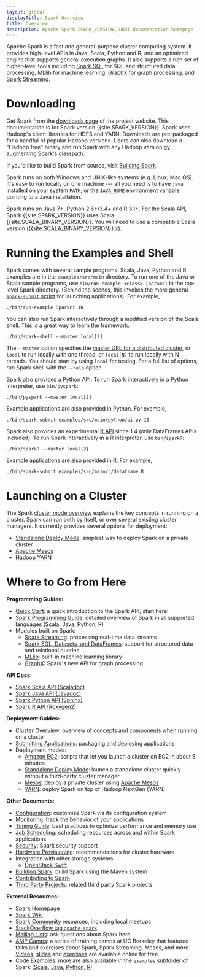 ```yaml
---
layout: global
displayTitle: Spark Overview
title: Overview
description: Apache Spark SPARK_VERSION_SHORT documentation homepage
---
```


Apache Spark is a fast and general-purpose cluster computing system.
It provides high-level APIs in Java, Scala, Python and R,
and an optimized engine that supports general execution graphs.
It also supports a rich set of higher-level tools including [Spark SQL](sql-programming-guide.html) for SQL and structured data processing, [MLlib](ml-guide.html) for machine learning, [GraphX](graphx-programming-guide.html) for graph processing, and [Spark Streaming](streaming-programming-guide.html).

# Downloading

Get Spark from the [downloads page](http://spark.apache.org/downloads.html) of the project website. This documentation is for Spark version {{site.SPARK_VERSION}}. Spark uses Hadoop's client libraries for HDFS and YARN. Downloads are pre-packaged for a handful of popular Hadoop versions.
Users can also download a "Hadoop free" binary and run Spark with any Hadoop version
[by augmenting Spark's classpath](hadoop-provided.html). 

If you'd like to build Spark from 
source, visit [Building Spark](building-spark.html).


Spark runs on both Windows and UNIX-like systems (e.g. Linux, Mac OS). It's easy to run
locally on one machine --- all you need is to have `java` installed on your system `PATH`,
or the `JAVA_HOME` environment variable pointing to a Java installation.

Spark runs on Java 7+, Python 2.6+/3.4+ and R 3.1+. For the Scala API, Spark {{site.SPARK_VERSION}}
uses Scala {{site.SCALA_BINARY_VERSION}}. You will need to use a compatible Scala version
({{site.SCALA_BINARY_VERSION}}.x).

# Running the Examples and Shell

Spark comes with several sample programs.  Scala, Java, Python and R examples are in the
`examples/src/main` directory. To run one of the Java or Scala sample programs, use
`bin/run-example <class> [params]` in the top-level Spark directory. (Behind the scenes, this
invokes the more general
[`spark-submit` script](submitting-applications.html) for
launching applications). For example,

    ./bin/run-example SparkPi 10

You can also run Spark interactively through a modified version of the Scala shell. This is a
great way to learn the framework.

    ./bin/spark-shell --master local[2]

The `--master` option specifies the
[master URL for a distributed cluster](submitting-applications.html#master-urls), or `local` to run
locally with one thread, or `local[N]` to run locally with N threads. You should start by using
`local` for testing. For a full list of options, run Spark shell with the `--help` option.

Spark also provides a Python API. To run Spark interactively in a Python interpreter, use
`bin/pyspark`:

    ./bin/pyspark --master local[2]

Example applications are also provided in Python. For example,

    ./bin/spark-submit examples/src/main/python/pi.py 10

Spark also provides an experimental [R API](sparkr.html) since 1.4 (only DataFrames APIs included).
To run Spark interactively in a R interpreter, use `bin/sparkR`:

    ./bin/sparkR --master local[2]

Example applications are also provided in R. For example,

    ./bin/spark-submit examples/src/main/r/dataframe.R

# Launching on a Cluster

The Spark [cluster mode overview](cluster-overview.html) explains the key concepts in running on a cluster.
Spark can run both by itself, or over several existing cluster managers. It currently provides several
options for deployment:

* [Standalone Deploy Mode](spark-standalone.html): simplest way to deploy Spark on a private cluster
* [Apache Mesos](running-on-mesos.html)
* [Hadoop YARN](running-on-yarn.html)

# Where to Go from Here

**Programming Guides:**

* [Quick Start](quick-start.html): a quick introduction to the Spark API; start here!
* [Spark Programming Guide](programming-guide.html): detailed overview of Spark
  in all supported languages (Scala, Java, Python, R)
* Modules built on Spark:
  * [Spark Streaming](streaming-programming-guide.html): processing real-time data streams
  * [Spark SQL, Datasets, and DataFrames](sql-programming-guide.html): support for structured data and relational queries
  * [MLlib](ml-guide.html): built-in machine learning library
  * [GraphX](graphx-programming-guide.html): Spark's new API for graph processing

**API Docs:**

* [Spark Scala API (Scaladoc)](api/scala/index.html#org.apache.spark.package)
* [Spark Java API (Javadoc)](api/java/index.html)
* [Spark Python API (Sphinx)](api/python/index.html)
* [Spark R API (Roxygen2)](api/R/index.html)

**Deployment Guides:**

* [Cluster Overview](cluster-overview.html): overview of concepts and components when running on a cluster
* [Submitting Applications](submitting-applications.html): packaging and deploying applications
* Deployment modes:
  * [Amazon EC2](https://github.com/amplab/spark-ec2): scripts that let you launch a cluster on EC2 in about 5 minutes
  * [Standalone Deploy Mode](spark-standalone.html): launch a standalone cluster quickly without a third-party cluster manager
  * [Mesos](running-on-mesos.html): deploy a private cluster using
      [Apache Mesos](http://mesos.apache.org)
  * [YARN](running-on-yarn.html): deploy Spark on top of Hadoop NextGen (YARN)

**Other Documents:**

* [Configuration](configuration.html): customize Spark via its configuration system
* [Monitoring](monitoring.html): track the behavior of your applications
* [Tuning Guide](tuning.html): best practices to optimize performance and memory use
* [Job Scheduling](job-scheduling.html): scheduling resources across and within Spark applications
* [Security](security.html): Spark security support
* [Hardware Provisioning](hardware-provisioning.html): recommendations for cluster hardware
* Integration with other storage systems:
  * [OpenStack Swift](storage-openstack-swift.html)
* [Building Spark](building-spark.html): build Spark using the Maven system
* [Contributing to Spark](https://cwiki.apache.org/confluence/display/SPARK/Contributing+to+Spark)
* [Third Party Projects](https://cwiki.apache.org/confluence/display/SPARK/Third+Party+Projects): related third party Spark projects

**External Resources:**

* [Spark Homepage](http://spark.apache.org)
* [Spark Wiki](https://cwiki.apache.org/confluence/display/SPARK)
* [Spark Community](http://spark.apache.org/community.html) resources, including local meetups
* [StackOverflow tag `apache-spark`](http://stackoverflow.com/questions/tagged/apache-spark)
* [Mailing Lists](http://spark.apache.org/mailing-lists.html): ask questions about Spark here
* [AMP Camps](http://ampcamp.berkeley.edu/): a series of training camps at UC Berkeley that featured talks and
  exercises about Spark, Spark Streaming, Mesos, and more. [Videos](http://ampcamp.berkeley.edu/6/),
  [slides](http://ampcamp.berkeley.edu/6/) and [exercises](http://ampcamp.berkeley.edu/6/exercises/) are
  available online for free.
* [Code Examples](http://spark.apache.org/examples.html): more are also available in the `examples` subfolder of Spark ([Scala]({{site.SPARK_GITHUB_URL}}/tree/master/examples/src/main/scala/org/apache/spark/examples),
 [Java]({{site.SPARK_GITHUB_URL}}/tree/master/examples/src/main/java/org/apache/spark/examples),
 [Python]({{site.SPARK_GITHUB_URL}}/tree/master/examples/src/main/python),
 [R]({{site.SPARK_GITHUB_URL}}/tree/master/examples/src/main/r))
